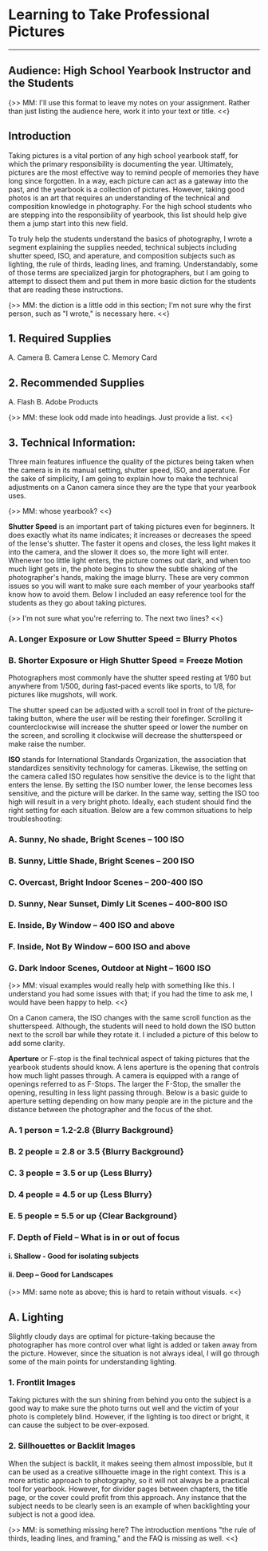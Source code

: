 # Learning to Take Professional Pictures
***

## Audience: High School Yearbook Instructor and the Students

{>> MM: I'll use this format to leave my notes on your assignment. Rather than just listing the audience here, work it into your text or title. <<}

## Introduction 

Taking pictures is a vital portion of any high school yearbook staff, for which the primary responsibility is documenting the year. Ultimately, pictures are the most effective way to remind people of memories they have long since forgotten. In a way, each picture can act as a gateway into the past, and the yearbook is a collection of pictures. However, taking good photos is an art that requires an understanding of the technical and composition knowledge in photography. For the high school students who are stepping into the responsibility of yearbook, this list should help give them a jump start into this new field. 

To truly help the students understand the basics of photography, I wrote a segment explaining the supplies needed, technical subjects including shutter speed, ISO, and aperature, and composition subjects such as lighting, the rule of thirds, leading lines, and framing. Understandably, some of those terms are specialized jargin for photographers, but I am going to attempt to dissect them and put them in more basic diction for the students that are reading these instructions.

{>> MM: the diction is a little odd in this section; I'm not sure why the first person, such as "I wrote," is necessary here. <<} 

## 

## 1. Required Supplies

A. Camera
B. Camera Lense
C. Memory Card 

## 2. Recommended Supplies

A. Flash
B. Adobe Products

{>> MM: these look odd made into headings. Just provide a list. <<}

## 3. Technical Information: 

Three main features influence the quality of the pictures being taken when the camera is in its manual setting, shutter speed, ISO, and aperature. For the sake of simplicity, I am going to explain how to make the technical adjustments on a Canon camera since they are the type that your yearbook uses. 

{>> MM: whose yearbook? <<}

**Shutter Speed** is an important part of taking pictures even for beginners. It does exactly what its name indicates; it increases or decreases the speed of the lense's shutter. The faster it opens and closes, the less light makes it into the camera, and the slower it does so, the more light will enter. Whenever too little light enters, the picture comes out dark, and when too much light gets in, the photo begins to show the subtle shaking of the photographer's hands, making the image blurry. These are very common issues so you will want to make sure each member of your yearbooks staff know how to avoid them. Below I included an easy reference tool for the students as they go about taking pictures.

{>> I'm not sure what you're referring to. The next two lines? <<}

### A. Longer Exposure or Low Shutter Speed = Blurry Photos
### B. Shorter Exposure or High Shutter Speed = Freeze Motion

Photographers most commonly have the shutter speed resting at 1/60 but anywhere from 1/500, during fast-paced events like sports, to 1/8, for pictures like mugshots, will work. 

The shutter speed can be adjusted with a scroll tool in front of the picture-taking button, where the user will be resting their forefinger. Scrolling it counterclockwise will increase the shutter speed or lower the number on the screen, and scrolling it clockwise will decrease the shutterspeed or make raise the number.

**ISO** stands for International Standards Organization, the association that standardizes sensitivity technology for cameras. Likewise, the setting on the camera called ISO regulates how sensitive the device is to the light that enters the lense. By setting the ISO number lower, the lense becomes less sensitive, and the picture will be darker. In the same way, setting the ISO too high will result in a very bright photo. Ideally, each student should find the right setting for each situation. Below are a few common situations to help troubleshooting: 

### A. Sunny, No shade, Bright Scenes – 100 ISO
### B. Sunny, Little Shade, Bright Scenes – 200 ISO
### C. Overcast, Bright Indoor Scenes – 200-400 ISO
### D. Sunny, Near Sunset, Dimly Lit Scenes – 400-800 ISO
### E. Inside, By Window – 400 ISO and above 
### F. Inside, Not By Window – 600 ISO and above 
### G. Dark Indoor Scenes, Outdoor at Night – 1600 ISO

{>> MM: visual examples would really help with something like this. I understand you had some issues with that; if you had the time to ask me, I would have been happy to help. <<}

On a Canon camera, the ISO changes with the same scroll function as the shutterspeed. Although, the students will need to hold down the ISO button next to the scroll bar while they rotate it. I included a picture of this below to add some clarity.

**Aperture** or F-stop is the final technical aspect of taking pictures that the yearbook students should know. A lens aperture is the opening that controls how much light passes through. A camera is equipped with a range of openings referred to as F-Stops. The larger the F-Stop, the smaller the opening, resulting in less light passing through. Below is a basic guide to aperture setting depending on how many people are in the picture and the distance between the photographer and the focus of the shot.

### A. 1 person = 1.2-2.8 {Blurry Background}
### B. 2 people = 2.8 or 3.5 {Blurry Background}
### C. 3 people = 3.5 or up {Less Blurry}
### D. 4 people = 4.5 or up {Less Blurry}
### E. 5 people = 5.5 or up {Clear Background}
### F. Depth of Field – What is in or out of focus
#### i. Shallow - Good for isolating subjects
#### ii. Deep – Good for Landscapes

{>> MM: same note as above; this is hard to retain without visuals. <<}

## A. Lighting

Slightly cloudy days are optimal for picture-taking because the photographer has more control over what light is added or taken away from the picture. However, since the situation is not always ideal, I will go through some of the main points for understanding lighting. 

### 1. Frontlit Images
  
Taking pictures with the sun shining from behind you onto the subject is a good way to make sure the photo turns out well and the victim of your photo is completely blind. However, if the lighting is too direct or bright, it can cause the subject to be over-exposed. 

### 2. Sillhouettes or Backlit Images

When the subject is backlit, it makes seeing them almost impossible, but it can be used as a creative sillhouette image in the right context. This is a more artistic approach to photography, so it will not always be a practical tool for yearbook. However, for divider pages between chapters, the title page, or the cover could profit from this approach. Any instance that the subject needs to be clearly seen is an example of when backlighting your subject is not a good idea.

{>> MM: is something missing here? The introduction mentions "the rule of thirds, leading lines, and framing," and the FAQ is missing as well. <<}
